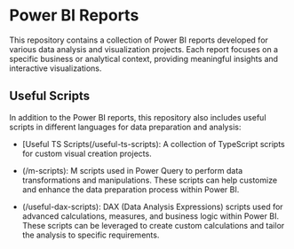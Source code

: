 # Power BI Reports

This repository contains a collection of Power BI reports developed for various data analysis and visualization projects. Each report focuses on a specific business or analytical context, providing meaningful insights and interactive visualizations.

## Useful Scripts

In addition to the Power BI reports, this repository also includes useful scripts in different languages for data preparation and analysis:

- [Useful TS Scripts(/useful-ts-scripts): A collection of TypeScript scripts for custom visual creation projects.

- (/m-scripts): M scripts used in Power Query to perform data transformations and manipulations. These scripts can help customize and enhance the data preparation process within Power BI.

- (/useful-dax-scripts): DAX (Data Analysis Expressions) scripts used for advanced calculations, measures, and business logic within Power BI. These scripts can be leveraged to create custom calculations and tailor the analysis to specific requirements.

